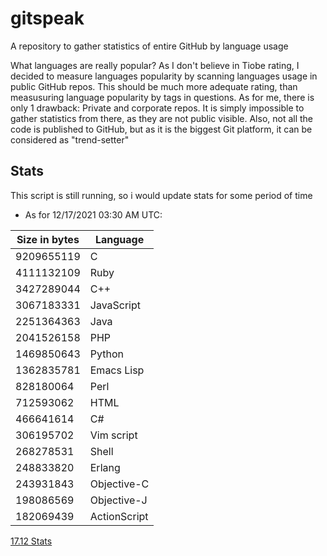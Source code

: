 # gitspeak
A repository to gather statistics of entire GitHub by language usage

What languages are really popular?
As I don't believe in Tiobe rating, I decided to measure languages popularity by scanning languages usage in public GitHub repos.
This should be much more adequate rating, than measusuring language popularity by tags in questions.
As for me, there is only 1 drawback: Private and corporate repos. It is simply impossible to gather statistics from there, as they are not public visible. Also, not all the code is published to GitHub, but as it is the biggest Git platform, it can be considered as "trend-setter"

## Stats
This script is still running, so i would update stats for some period of time
- As for 12/17/2021 03:30 AM UTC:

| Size in bytes | Language |
| ------ | ------ |
| 9209655119 | C |
| 4111132109 | Ruby |
| 3427289044 | C++ |
| 3067183331 | JavaScript |
| 2251364363 | Java |
| 2041526158 | PHP |
| 1469850643 | Python |
| 1362835781 | Emacs Lisp |
| 828180064 | Perl |
| 712593062 | HTML |
| 466641614 | C# |
| 306195702 | Vim script |
| 268278531 | Shell |
| 248833820 | Erlang |
| 243931843 | Objective-C |
| 198086569 | Objective-J |
| 182069439 | ActionScript |

[17.12 Stats][url1712]

[url1712]:<https://github.com/CeSiumUA/gitspeak/blob/master/stats/12/17/2021.md>
